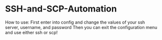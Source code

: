 # SSH-and-SCP-Automation

How to use:
First enter into config and change the values of your ssh server, username, and password
Then you can exit the configuration menu and use either ssh or scp!
